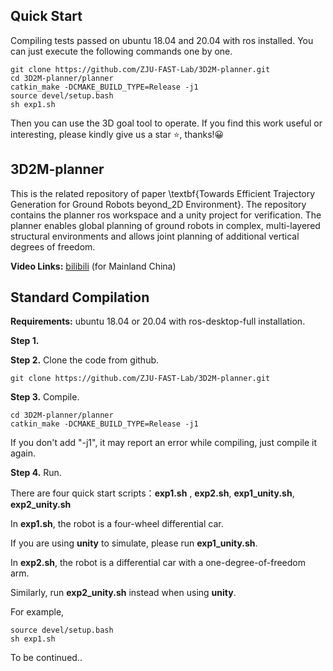 ## Quick Start
Compiling tests passed on ubuntu 18.04 and 20.04 with ros installed. You can just execute the following commands one by one.
```
git clone https://github.com/ZJU-FAST-Lab/3D2M-planner.git
cd 3D2M-planner/planner
catkin_make -DCMAKE_BUILD_TYPE=Release -j1
source devel/setup.bash
sh exp1.sh
```
Then you can use the 3D goal tool to operate.
If you find this work useful or interesting, please kindly give us a star ⭐, thanks!😀

## 3D2M-planner
This is the related repository of paper \textbf{Towards Efficient Trajectory Generation for Ground Robots beyond_2D Environment}. The repository contains the planner ros workspace and a unity project for verification. The planner enables global planning of ground robots in complex, multi-layered structural environments and allows joint planning of additional vertical degrees of freedom.


**Video Links:** [bilibili](https://www.bilibili.com/video/BV1bt4y1P7iD/?vd_source=88d7fb7cf7a82c415745fa20646ab137) (for Mainland China)

## Standard Compilation

**Requirements:** ubuntu 18.04 or 20.04 with ros-desktop-full installation.

**Step 1.** 

**Step 2.** Clone the code from github.
```
git clone https://github.com/ZJU-FAST-Lab/3D2M-planner.git
```
**Step 3.** Compile.
```
cd 3D2M-planner/planner
catkin_make -DCMAKE_BUILD_TYPE=Release -j1
```
If you don't add "-j1", it may report an error while compiling, just compile it again.

**Step 4.** Run.

There are four quick start scripts：**exp1.sh** , **exp2.sh**, **exp1_unity.sh**, **exp2_unity.sh**

In **exp1.sh**, the robot is a four-wheel differential car. 

If you are using **unity** to simulate, please run **exp1_unity.sh**.

In **exp2.sh**, the robot is a differential car with a one-degree-of-freedom arm. 

Similarly, run **exp2_unity.sh** instead when using **unity**.

For example,
```
source devel/setup.bash
sh exp1.sh
```

To be continued..
